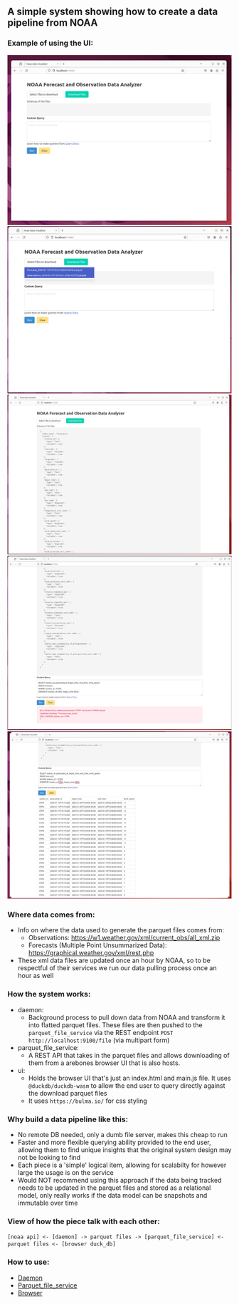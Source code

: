 ## A simple system showing how to create a data pipeline from NOAA

### Example of using the UI:

![Initial Screen](ui_demo/ksnip_20240114-151717.png)
![Select Files](ui_demo/ksnip_20240114-151738.png)
![View File Schemas](ui_demo/ksnip_20240114-151818.png)
![Enter Bad Query](ui_demo/ksnip_20240114-153740.png)
![Enter Good Query](ui_demo/ksnip_20240114-154002.png)

### Where data comes from:
- Info on where the data used to generate the parquet files comes from:
    - Observations: https://w1.weather.gov/xml/current_obs/all_xml.zip
    - Forecasts (Multiple Point Unsummarized Data): https://graphical.weather.gov/xml/rest.php
- These xml data files are updated once an hour by NOAA, so to be respectful of their services we run our data pulling process once an hour as well

### How the system works:
- daemon:
    - Background process to pull down data from NOAA and transform it into flatted parquet files. These files are then pushed to the `parquet_file_service` via the REST endpoint `POST http://localhost:9100/file` (via multipart form)
- parquet_file_service:
    - A REST API that takes in the parquet files and allows downloading of them from a arebones browser UI that is also hosts.
- ui:
    - Holds the browser UI that's just an index.html and main.js file. It uses `@duckdb/duckdb-wasm` to allow the end user to query directly against the download parquet files
    - It uses `https://bulma.io/` for css styling

### Why build a data pipeline like this:
- No remote DB needed, only a dumb file server, makes this cheap to run
- Faster and more flexible querying ability provided to the end user, allowing them to find unique insights that the original system design may not be looking to find
- Each piece is a 'simple' logical item, allowing for scalabilty for however large the usage is on the service
- Would NOT recommend using this approach if the data being tracked needs to be updated in the parquet files and stored as a relational model, only really works if the data model can be snapshots and immutable over time


### View of how the piece talk with each other: 
```
[noaa api] <- [daemon] -> parquet files -> [parquet_file_service] <- parquet files <- [browser duck_db]
```

### How to use:
- [Daemon](./daemon/README.md)
- [Parquet_file_service](./parquet_file_service/README.md)
- [Browser](./ui/README.md)
